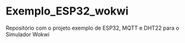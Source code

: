 # Exemplo_ESP32_wokwi
Repositório com o projeto exemplo de ESP32, MQTT e DHT22 para o Simulador Wokwi
